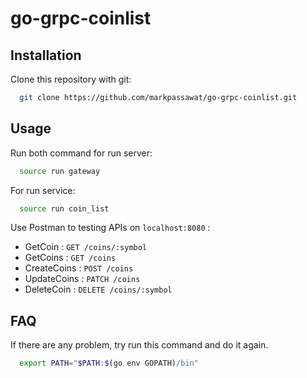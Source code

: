 # go-grpc-coinlist

## Installation 
Clone this repository with git:
```bash
  git clone https://github.com/markpassawat/go-grpc-coinlist.git
```
## Usage
Run both command for run server:
```bash
  source run gateway
```
For run service:
```bash
  source run coin_list
```

Use Postman to testing APIs on `localhost:8080` :

* GetCoin : `GET /coins/:symbol`
* GetCoins : `GET /coins`
* CreateCoins : `POST /coins`
* UpdateCoins : `PATCH /coins`
* DeleteCoin : `DELETE /coins/:symbol`


## FAQ
If there are any problem, try run this command and do it again.
```bash
  export PATH="$PATH:$(go env GOPATH)/bin"
```
